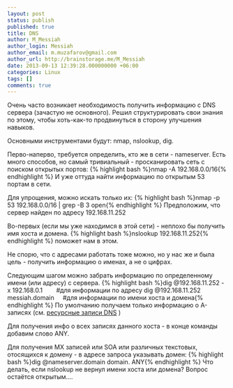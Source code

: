 ```yaml
---
layout: post
status: publish
published: true
title: DNS
author: M_Messiah
author_login: Messiah
author_email: m.muzafarov@gmail.com
author_url: http://brainstorage.me/M_Messiah
date: 2013-09-13 12:39:28.000000000 +06:00
categories: Linux
tags: []
comments: true
---
```


Очень часто возникает необходимость получить информацию с DNS сервера (зачастую не основного). Решил структурировать свои знания по этому, чтобы хоть-как-то продвинуться в сторону улучшения навыков.

Основными инструментами будут: nmap, nslookup, dig.

Перво-наперво, требуется определить, кто же в сети - nameserver. Есть много способов, но самый тривиальный - просканировать сеть с поиском открытых портов:
{% highlight bash %}nmap -A 192.168.0.0/16{% endhighlight %}
И уже оттуда найти информацию по открытым 53 портам в сети.

Для упрощения, можно искать только их:
{% highlight bash %}nmap -p 53 192.168.0.0/16 | grep -B 3 open{% endhighlight %}
Предположим, что сервер найден по адресу 192.168.11.252

Во-первых (если мы уже находимся в этой сети) - неплохо бы получить имя хоста и домена.
{% highlight bash %}nslookup 192.168.11.252{% endhighlight %}
поможет нам в этом.

Не спорю, что с адресами работать тоже можно, но у нас же и была цель - получить информацию о именах, а не о цифрах.

Следующим шагом можно забрать информацию по определенному имени (или адресу) с сервера.
{% highlight bash %}dig @192.168.11.252 -x 192.168.0.1 &nbsp; &nbsp; &nbsp; &nbsp;#для информации по адресу
dig @192.168.11.252 messiah.domain &nbsp; &nbsp;    #для информации по имени хоста и домена{% endhighlight %}
По умолчанию получаем только информацию о A-записях (см. [ресурсные записи DNS](http://ru.wikipedia.org/wiki/%D0%A0%D0%B5%D1%81%D1%83%D1%80%D1%81%D0%BD%D1%8B%D0%B5_%D0%B7%D0%B0%D0%BF%D0%B8%D1%81%D0%B8_DNS) )

Для получения инфо о всех записях данного хоста - в конце команды добавим слово ANY.

Для получения MX записей или SOA или различных текстовых, отосящихся к домену - в адресе запроса указывать домен:
{% highlight bash %}dig @nameserver.domain domain. ANY{% endhighlight %}
Что делать, если nslookup не вернул имени хоста или домена? Вопрос остаётся открытым....
